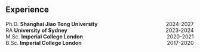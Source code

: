 ## Experience

<div style="display: flex; justify-content: space-between;">
  <span>Ph.D. <strong>Shanghai Jiao Tong University</strong></span>
  <span>2024-2027</span>
</div>

<div style="display: flex; justify-content: space-between;">
  <span>RA <strong>University of Sydney</strong></span>
  <span>2023-2024</span>
</div>

<div style="display: flex; justify-content: space-between;">
  <span>M.Sc. <strong>Imperial College London</strong></span>
  <span>2020-2021</span>
</div>

<div style="display: flex; justify-content: space-between;">
  <span>B.Sc. <strong>Imperial College London</strong></span>
  <span>2017-2020</span>
</div>

<div style="margin-bottom: 3px;"></div>
